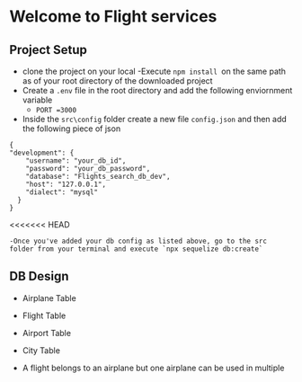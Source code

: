 # Welcome to Flight services

## Project Setup
- clone the project on your local
-Execute `npm install `on the same path as of your root directory of the downloaded project
- Create a `.env` file in the root directory and add the following enviornment variable
    - `PORT =3000`
- Inside the `src\config` folder create a new file `config.json` and then add the following piece of json

```
{
"development": {
    "username": "your_db_id",
    "password": "your_db_password",
    "database": "Flights_search_db_dev",
    "host": "127.0.0.1",
    "dialect": "mysql"
  }
}
```
<<<<<<< HEAD

```
-Once you've added your db config as listed above, go to the src folder from your terminal and execute `npx sequelize db:create`
```


## DB Design
- Airplane Table
- Flight Table
- Airport Table
- City Table

- A flight belongs to an airplane but one airplane can be used in multiple 

